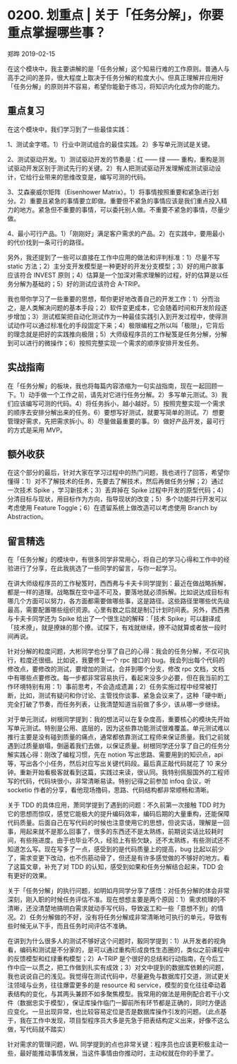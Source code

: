 # 0200. 划重点 | 关于「任务分解」，你要重点掌握哪些事？

郑晔 2019-02-15

在这个模块中，我主要讲解的是「任务分解」这个知易行难的工作原则。普通人与高手之间的差异，很大程度上取决于任务分解的粒度大小。但真正理解并应用好「任务分解」的原则并不容易，希望你能勤于练习，将知识内化成为你的能力。

## 重点复习

在这个模块中，我们学习到了一些最佳实践：

1、测试金字塔。1）行业中测试组合的最佳实践。2）多写单元测试是关键。

2、测试驱动开发。1）测试驱动开发的节奏是：红 —— 绿 —— 重构，重构是测试驱动开发区别于测试先行的关键。2）有人把测试驱动开发理解成测试驱动设计，它给行业带来的思维改变是，编写可测的代码。

3、艾森豪威尔矩阵（Eisenhower Matrix）。1）将事情按照重要和紧急进行划分。2）重要且紧急的事情要立即做。重要但不紧急的事情应该是我们重点投入精力的地方。紧急但不重要的事情，可以委托别人做。不重要不紧急的事情，尽量少做。

4、最小可行产品。1）「刚刚好」满足客户需求的产品。2）在实践中，要用最小的代价找到一条可行的路径。

另外，我还提到了一些可以直接在工作中应用的做法和评判标准：1）尽量不写 static 方法；2）主分支开发模型是一种更好的开发分支模型；3）好的用户故事应该符合 INVEST 原则；4）估算是一个加深对需求理解的过程，好的估算是以任务分解为基础的；5）好的测试应该符合 A-TRIP。

我也带你学习了一些重要的思想，帮你更好地改善自己的开发工作：1）分而治之，是人类解决问题的基本手段；2）软件变更成本，它会随着时间和开发阶段逐步增加；3）测试框架把自动化测试作为一种最佳实践引入到开发过程中，使得测试动作可以通过标准化的手段固定下来；4）极限编程之所以叫「极限」，它背后的理念就是把好的实践推向极限；5）大师级程序员的工作秘笈是任务分解，分解到可以进行的微操作；6）按照完整实现一个需求的顺序安排开发任务。

## 实战指南

在「任务分解」的板块，我也将每篇内容浓缩为一句实战指南，现在一起回顾一下。1）动手做一个工作之前，请先对它进行任务分解。2）多写单元测试。3）我们应该编写可测的代码。4）将任务拆小，越小越好。5）按照完整实现一个需求的顺序去安排分解出来的任务。6）要想写好测试，就要写简单的测试。7）想要管理好需求，先把需求拆小。8）尽量做最重要的事。9）做好产品开发，最可行的方式是采用 MVP。

## 额外收获

在这个部分的最后，针对大家在学习过程中的热门问题，我也进行了回答，希望你懂得：1）对不了解技术的任务，先要去了解技术，然后再做任务分解；2）通过一次技术 Spike ，学习新技术；3）丢弃掉在 Spike 过程中开发的原型代码；4）分清目标与现状，用目标作为方向，指导现状的改变；5）多个功能并行开发可以考虑使用 Feature Toggle；6）在遗留系统上做改造可以考虑使用 Branch by Abstraction。

## 留言精选

在「任务分解」的模块中，有很多同学非常用心，将自己的学习心得和工作中的经验进行了分享，在此我挑选了一些同学的留言，与你一起学习。

在讲大师级程序员的工作秘笈时，西西弗与卡夫卡同学提到：最近在做战略拆解，都是一样的道理。战略飘在空中遥不可及，要落地就必须拆解。比如说达成目标有哪几个方面可以努力，各方面都需要做哪些事，这是路径。这些路径里哪些优先级最高，需要配置哪些组织资源。心里有数之后就是制订计划时间表。另外，西西弗与卡夫卡同学还为 Spike 给出了一个很生动的解释：「技术 Spike」可以翻译成「技术撩」，就是撩妹的那个撩。试探下，有戏就继续，撩不动就算或者放一段时间再说。

针对分解的粒度问题，大彬同学也分享了自己的心得：我会的任务分解，不仅可执行，粒度还很细。比如说，我要修复一个 rpc 接口的 bug。我会列出每个代码的修改点，要修改的测试，要增加的测试，合并到哪个分支，修改 rpc 文档，文档中有哪些点要修改。每一步都非常容易执行，看起来没多少必要，但在我当前的工作环境特别有用：1）事前思考，不会造成遗漏；2）任务实施过程中经常被打断，比如，测试有疑问和你讨论、主管找你谈事、紧急会议来了，这种「硬中断」完全打破了节奏，而任务列表，让我清楚知道当前做了多少，该从哪一步继续。

对于单元测试，树根同学提到：我的想法可以在复杂度高，重要核心的模块先开始写单元测试。特别是公用、底层的，因为这些靠功能测试很难覆盖。单元测试难以推行主要是没有碰到质量的痛点，通常都依靠测试工程师来保证质量。我们之前就遇到过质量崩塌，倒逼着我们去做，以保证质量。树根同学还分享了自己的任务分解实践心得：刚改了编程习惯，先在 notion 写出思路、需要用到的知识点，api 等，写出各个小任务，然后对应写出关键代码段。最后真正敲代码就花了 10 来分钟。重新开始看极客就看到这篇，实践过来读，很认同。我特别佩服国外的工程师写的代码，代码块很小，非常清晰易读。特别记得之前参加 infoq 会议，听 socketio 作者的分享，看他现场撸码，思路、代码结构都非常顺畅和清晰。

关于 TDD 的具体应用，萧同学提到了遇到的问题：不久前第一次接触 TDD 时为它的思想而惊叹，感觉它能极大的提升编码效率，编码后期的大量重构，还能保障代码质量。后面自己在写代码的时候也注意使用它的思想，但说实话，理解是一回事，用起来就不是那么回事了，很多的东西还不是太熟练，前期说实话比较耗时间，有些拖进度。由于也毕业不久，经验上有些欠缺，还不太熟练，有些测试还不知道怎么写。现在写多了一点，感受到的是代码质量上的提高，bug 比起以前少了，需求变更下改动，也不伤筋动骨了，但还是有许多感觉做的不够好的地方。看了这篇文章，补充了对 TDD 的认知，感受到如果和任务分解结合起来，TDD 会有更好的效果。

关于「任务分解」的执行问题，如明如月同学分享了感悟：对任务分解的体会非常深刻，刚入职的时候任务评估不准。现在想想主要是两个原因：1）需求梳理的不清晰，还没清楚地搞明白需求就动手写代码，导致返工和一些「意想不到」的情况。2）任务分解做的不好，没有将任务分解成非常清晰地可执行的单元，导致有些时候无从下手，而且任务时间评估不准确。

在讲到为什么很多人的测试不够好这个问题时，毅同学提到：1）从开发者的视角看，编码和测试是不分家的，是可以通过重构形成良性生态圈的，类似之前课程中的反馈模型和红绿重构模型；2）A-TRIP 是个很好的总结和行动指南，在今后工作中应一以贯之，把工作做到扎实有成效；3）对文中提到的数据库依赖的问题，我也说说自己的浅见。我觉得在测试代码中，尽量避免与数据库打交道，测试更关注领域与业务，往往爆雷更多的是 resource 和 service，模型的变化往往牵动着表结构的变化，与其两头兼顾不如多聚焦模型。我常用的做法是用例配合若干小文件（数据忠实于模型），保证库操作临门一脚前所有环节都是正确的，同时方便适应变化。一旦出现异常，也比较容易定位是否是数据库操作引发的问题。（此点基于，我在工作中发现，项目型程序员大多是先急于把表结构定义出来，好像不这么做，写代码就不踏实）

针对需求的管理问题，WL 同学提到的点也非常关键：程序员也应该更积极主动一些，最好能推动事情发展，当这件事情由你推动时，主动权就在你的手里了。